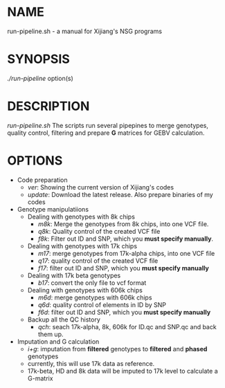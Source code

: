 # NAME
   run-pipeline.sh - a manual for Xijiang's NSG programs

# SYNOPSIS
   *./run-pipeline* option(s)

# DESCRIPTION
   *run-pipeline.sh* The scripts run several pipepines to merge genotypes, quality control, filtering and prepare **G** matrices for GEBV calculation.

# OPTIONS
  - Code preparation
    - *ver*: Showing the current version of Xijiang's codes
    - *update*: Download the latest release.  Also prepare binaries of my codes
  - Genotype manipulatiions
    - Dealing with genotypes with 8k chips
      - *m8k*: Merge the genotypes from 8k chips, into one VCF file.
      - *q8k*: Quality control of the created VCF file
      - *f8k*: Filter out ID and SNP, which you **must specify manually**.
    - Dealing with genotypes with 17k chips
      - *m17*: merge genotypes from 17k-alpha chips, into one VCF file
      - *q17*: quality control of the created VCF file
      - *f17*: filter out ID and SNP, which you **must specify manually**
    - Dealing with 17k beta genotypes
      - *b17*: convert the only file to vcf format
    - Dealing with genotypes with 606k chips
      - *m6d*: merge genotypes with 606k chips
      - *q6d*: quality control of elements in ID by SNP
      - *f6d*: filter out ID and SNP, which you **must specify manually**
    - Backup all the QC history
      - *qch*: seach 17k-alpha, 8k, 606k for ID.qc and SNP.qc and back them up.
  - Imputation and G calculation
    - *i+g*: imputation from **filtered** genotypes to **filtered** and **phased** genotypes
    - currently, this will use 17k data as reference.
    - 17k-beta, HD and 8k data will be imputed to 17k level to calculate a G-matrix
